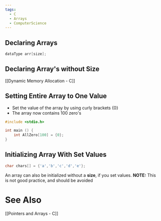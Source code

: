 ```yaml
---
tags:
  - C
  - Arrays
  - ComputerScience
---
```

## Declaring Arrays
``` c
dataType arr[size];
```

## Declaring Array's without Size
[[Dynamic Memory Allocation - C]]

## Setting Entire Array to One Value
- Set the value of the array by using curly brackets {0}
- The array now contains 100 zero's

``` cpp
#include <stdio.h>

int main () {
	int AllZero[100] = {0};
}
```

## Initializing Array With Set Values
```c
char chars[] = {'a','b','c','d','e'};
```
An array can also be initialized without a **size**, if you set values.
**NOTE:** This is not good practice, and should be avoided

# See Also
[[Pointers and Arrays - C]]
